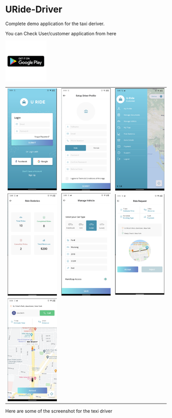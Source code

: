 # URide-Driver

Complete demo application for the taxi deriver. 

You can Check User/customer application from here 


<a href="https://play.google.com/store/apps/details?id=com.uridedriver">
  <img src="/images/playstoreicon.png" width="128"/>
</a>

<table>
  <tr> 
      <td> <img src="/images/image_1.png" width="300"/> </td>
      <td> <img src="/images/image_2.png" width="300"/> </td>
      <td> <img src="/images/image_3.png" width="300"/> </td>
  </tr>
  <tr> 
      <td> <img src="/images/image_4.png" width="300"/> </td>
      <td> <img src="/images/image_5.png" width="300"/> </td>
      <td> <img src="/images/image_6.png" width="300"/> </td>
  </tr>
    <tr> 
      <td> <img src="/images/image_7.png" width="300"/> </td>
      <td>  </td>
      <td>  </td>
  </tr>

</table>

Here are some of the screenshot for the texi driver 


